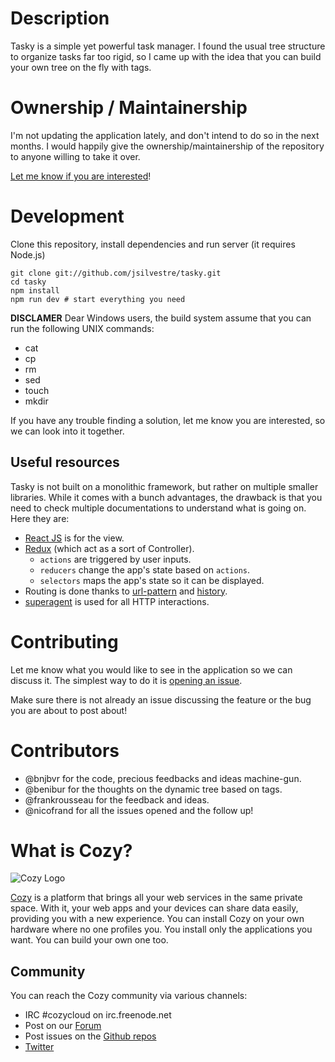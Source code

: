 # Description
Tasky is a simple yet powerful task manager. I found the usual tree structure to organize tasks far too rigid, so I came up with the idea that you can build your own tree on the fly with tags.

# Ownership / Maintainership

I'm not updating the application lately, and don't intend to do so in the next months. I would happily give the ownership/maintainership of the repository to anyone willing to take it over.

[Let me know if you are interested](https://github.com/jsilvestre/tasky/issues/48)!


# Development
Clone this repository, install dependencies and run server (it requires Node.js)

    git clone git://github.com/jsilvestre/tasky.git
    cd tasky
    npm install
    npm run dev # start everything you need

**DISCLAMER**
Dear Windows users, the build system assume that you can run the following UNIX commands:

* cat
* cp
* rm
* sed
* touch
* mkdir

If you have any trouble finding a solution, let me know you are interested, so we can look into it together.

## Useful resources
Tasky is not built on a monolithic framework, but rather on multiple smaller libraries. While it comes with a bunch advantages, the drawback is that you need to check multiple documentations to understand what is going on. Here they are:

* [React JS](https://facebook.github.io/react/) is for the view.
* [Redux](http://rackt.org/redux/docs/api/) (which act as a sort of Controller).
    * `actions` are triggered by user inputs.
    * `reducers` change the app's state based on `actions`.
    * `selectors` maps the app's state so it can be displayed.
* Routing is done thanks to [url-pattern](https://www.npmjs.com/package/url-pattern) and [history](https://github.com/rackt/history).
* [superagent](https://github.com/visionmedia/superagent) is used for all HTTP interactions.

# Contributing
Let me know what you would like to see in the application so we can discuss it. The simplest way to do it is [opening an issue](https://github.com/jsilvestre/tasky/issues/new).

Make sure there is not already an issue discussing the feature or the bug you are about to post about!

# Contributors
* @bnjbvr for the code, precious feedbacks and ideas machine-gun.
* @benibur for the thoughts on the dynamic tree based on tags.
* @frankrousseau for the feedback and ideas.
* @nicofrand for all the issues opened and the follow up!

# What is Cozy?

![Cozy Logo](https://raw.github.com/mycozycloud/cozy-setup/gh-pages/assets/images/happycloud.png)

[Cozy](http://cozy.io) is a platform that brings all your web services in the
same private space.  With it, your web apps and your devices can share data
easily, providing you
with a new experience. You can install Cozy on your own hardware where no one
profiles you. You install only the applications you want. You can build your
own one too.

## Community

You can reach the Cozy community via various channels:

* IRC #cozycloud on irc.freenode.net
* Post on our [Forum](https://forum.cozy.io/)
* Post issues on the [Github repos](https://github.com/cozy/)
* [Twitter](http://twitter.com/mycozycloud)

